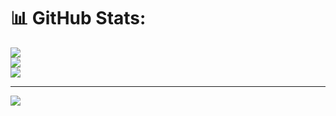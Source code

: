 # 📊 GitHub Stats:
![](https://github-readme-stats.vercel.app/api?username=Rayapureddyhemasundhar&theme=dark&hide_border=false&include_all_commits=true&count_private=false)<br/>
![](https://nirzak-streak-stats.vercel.app/?user=Rayapureddyhemasundhar&theme=dark&hide_border=false)<br/>
![](https://github-readme-stats.vercel.app/api/top-langs/?username=Rayapureddyhemasundhar&theme=dark&hide_border=false&include_all_commits=true&count_private=false&layout=compact)

---
[![](https://visitcount.itsvg.in/api?id=Rayapureddyhemasundhar&icon=0&color=0)](https://visitcount.itsvg.in)

